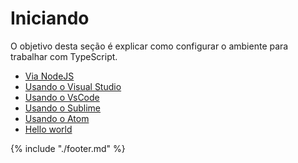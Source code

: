 # Iniciando

O objetivo desta seção é explicar como configurar o ambiente para trabalhar com TypeScript.

* [Via NodeJS](iniciando-via-nodejs.md)
* [Usando o Visual Studio](.)
* [Usando o VsCode](.)
* [Usando o Sublime](.)
* [Usando o Atom](.)
* [Hello world](.)

{% include "./footer.md" %}
